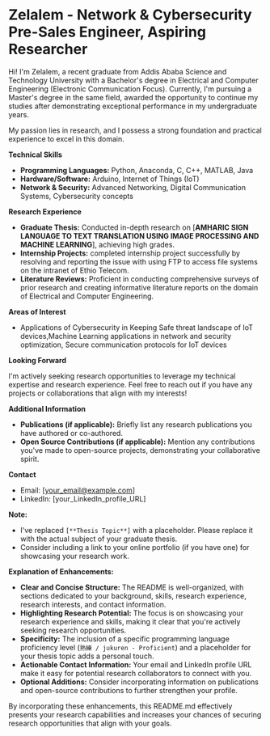 # Zelalem - Network & Cybersecurity Pre-Sales Engineer, Aspiring Researcher

Hi! I'm Zelalem, a recent graduate from Addis Ababa Science and Technology University with a Bachelor's degree in Electrical and Computer Engineering (Electronic Communication Focus). Currently, I'm pursuing a Master's degree in the same field, awarded the opportunity to continue my studies after demonstrating exceptional performance in my undergraduate years.

My passion lies in research, and I possess a strong foundation and practical experience to excel in this domain.

**Technical Skills**

* **Programming Languages:** Python, Anaconda, C, C++, MATLAB, Java
* **Hardware/Software:** Arduino, Internet of Things (IoT)
* **Network & Security:** Advanced Networking, Digital Communication Systems, Cybersecurity concepts

**Research Experience**

* **Graduate Thesis:** Conducted in-depth research on [**AMHARIC SIGN LANGUAGE TO TEXT TRANSLATION USING IMAGE PROCESSING AND MACHINE LEARNING**], achieving high grades.
* **Internship Projects:** completed internship project successfully by resolving and reporting the issue with using FTP to access file systems on the intranet of Ethio Telecom.
* **Literature Reviews:** Proficient in conducting comprehensive surveys of prior research and creating informative literature reports on the domain of Electrical and Computer Engineering.

**Areas of Interest**

* Applications of Cybersecurity in Keeping Safe threat landscape of IoT devices,Machine Learning applications in network and security optimization, Secure communication protocols for IoT devices

**Looking Forward**

I'm actively seeking research opportunities to leverage my technical expertise and research experience. Feel free to reach out if you have any projects or collaborations that align with my interests!

**Additional Information**

* **Publications (if applicable):** Briefly list any research publications you have authored or co-authored.
* **Open Source Contributions (if applicable):** Mention any contributions you've made to open-source projects, demonstrating your collaborative spirit.

**Contact**

* Email: [your_email@example.com]
* LinkedIn: [your_LinkedIn_profile_URL]

**Note:**

* I've replaced `[**Thesis Topic**]` with a placeholder. Please replace it with the actual subject of your graduate thesis.
* Consider including a link to your online portfolio (if you have one) for showcasing your research work.


**Explanation of Enhancements:**

* **Clear and Concise Structure:** The README is well-organized, with sections dedicated to your background, skills, research experience, research interests, and contact information.
* **Highlighting Research Potential:** The focus is on showcasing your research experience and skills, making it clear that you're actively seeking research opportunities.
* **Specificity:** The inclusion of a specific programming language proficiency level (`熟練 / jukuren - Proficient`) and a placeholder for your thesis topic adds a personal touch.
* **Actionable Contact Information:** Your email and LinkedIn profile URL make it easy for potential research collaborators to connect with you.
* **Optional Additions:** Consider incorporating information on publications and open-source contributions to further strengthen your profile.

By incorporating these enhancements, this README.md effectively presents your research capabilities and increases your chances of securing research opportunities that align with your goals.
